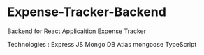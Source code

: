 # Expense-Tracker-Backend
Backend for React Applicaition Expense Tracker

Technologies :
Express JS
Mongo DB Atlas
mongoose
TypeScript
